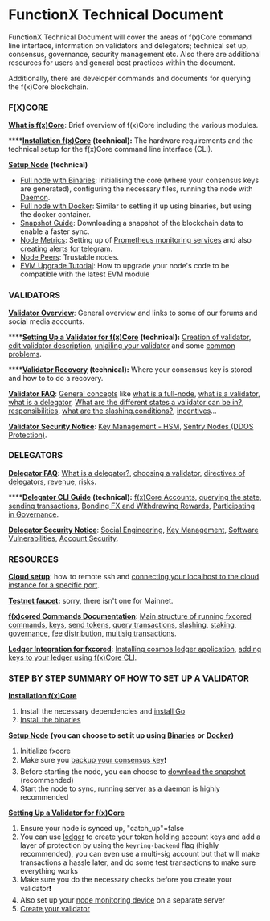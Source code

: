 # FunctionX Technical Document

FunctionX Technical Document will cover the areas of f(x)Core command line interface, information on validators and delegators; technical set up, consensus, governance, security management etc. Also there are additional resources for users and general best practices within the document.

Additionally, there are developer commands and documents for querying the f(x)Core blockchain.

### F(X)CORE

[**What is f(x)Core**](f-x-core/what-is-f-x-core.md): Brief overview of f(x)Core including the various modules.

****[**Installation f(x)Core**](f-x-core/installation.md) **(technical):** The hardware requirements and the technical setup for the f(x)Core command line interface (CLI).

[**Setup Node**](f-x-core/setup-node/) **(technical)**

* [Full node with Binaries](f-x-core/setup-node/full-node-with-binaries.md): Initialising the core (where your consensus keys are generated), configuring the necessary files, running the node with [Daemon](f-x-core/setup-node/full-node-with-binaries.md#running-server-as-a-daemon).
* [Full node with Docker](f-x-core/setup-node/full-node-with-docker.md): Similar to setting it up using binaries, but using the docker container.
* [Snapshot Guide](f-x-core/setup-node/use-snapshot.md): Downloading a snapshot of the blockchain data to enable a faster sync.
* [Node Metrics](f-x-core/setup-node/node-monitor.md): Setting up of [Prometheus monitoring services](f-x-core/setup-node/node-monitor.md#prometheus-metrics) and also [creating alerts for telegram](f-x-core/setup-node/node-monitor.md#telegram-administrator-and-bot-configuration).
* [Node Peers](f-x-core/setup-node/node-peers.md): Trustable nodes.
* [EVM Upgrade Tutorial](upgrade-instructions/upgrade-guide/evm-upgrade-tutorial.md): How to upgrade your node's code to be compatible with the latest EVM module

### VALIDATORS

[**Validator Overview**](validators/validator-overview.md): General overview and links to some of our forums and social media accounts.

****[**Setting Up a Validator for f(x)Core**](validators/validator-setup.md) **(technical):** [Creation of validator](validators/validator-setup.md#create-your-validator), [edit validator description](validators/validator-setup.md#edit-validator-description), [unjailing your validator](validators/validator-setup.md#edit-validator-description) and some [common problems](validators/validator-setup.md#common-problems).

****[**Validator Recovery**](validators/validator-recovery.md) **(technical):** Where your consensus key is stored and how to to do a recovery.

[**Validator FAQ**](validators/validator-faq.md): [General concepts](validators/validator-faq.md#general-concepts) like [what is a full-node](validators/validator-faq.md#what-is-a-validator), [what is a validator](validators/validator-faq.md#what-is-a-validator), [what is a delegator](validators/validator-faq.md#what-is-a-delegator), [What are the different states a validator can be in?](validators/validator-faq.md#what-are-the-different-states-a-validator-can-be-in), [responsibilities](validators/validator-faq.md#responsibilities), [what are the slashing.conditions?](validators/validator-faq.md#what-are-the-slashing-conditions), [incentives](validators/validator-faq.md#incentives)...

[**Validator Security Notice**](validators/validator-security-notice.md): [Key Management - HSM](validators/validator-security-notice.md#key-management-hsm), [Sentry Nodes (DDOS Protection)](validators/validator-security-notice.md#sentry-nodes-ddos-protection).

### DELEGATORS

[**Delegator FAQ**](delegators/delegators-faq.md): [What is a delegator?](delegators/delegators-faq.md#what-is-a-delegator), [choosing a validator](delegators/delegators-faq.md#choosing-a-validator), [directives of delegators](delegators/delegators-faq.md#directives-of-delegators), [revenue](delegators/delegators-faq.md#revenue), [risks](delegators/delegators-faq.md#risks).

****[**Delegator CLI Guide**](delegators/delegator-cli-guide.md) **(technical):** [f(x)Core Accounts](delegators/delegator-cli-guide.md#f-x-core-accounts), [querying the state](delegators/delegator-cli-guide.md#querying-the-state), [sending transactions](delegators/delegator-cli-guide.md#sending-transactions), [Bonding FX and Withdrawing Rewards](delegators/delegator-cli-guide.md#bonding-fx-and-withdrawing-rewards), [Participating in Governance](delegators/delegator-cli-guide.md#participating-in-governance).

[**Delegator Security Notice**](delegators/delegator-security-notice.md): [Social Engineering](delegators/delegator-security-notice.md#social-engineering), [Key Management](delegators/delegator-security-notice.md#key-management), [Software Vulnerabilities](delegators/delegator-security-notice.md#software-vulnerabilities), [Account Security](delegators/delegator-security-notice.md#account-security).

### RESOURCES

[**Cloud setup**](f-x-core-tutorials/cloud-setup.md): how to remote ssh and [connecting your localhost to the cloud instance for a specific port](f-x-core-tutorials/cloud-setup.md#connecting-your-localhost-to-the-cloud-instance-for-a-specific-port).

[**Testnet faucet**](f-x-core-tutorials/fxtestnetfaucet.md)**:** sorry, there isn't one for Mainnet.

[**f(x)cored Commands Documentation**](f-x-core-tutorials/f-x-cored-commands-documentation.md): [Main structure of running fxcored commands](f-x-core-tutorials/f-x-cored-commands-documentation.md#main-structure-of-running-fxcored-commands), [keys](f-x-core-tutorials/f-x-cored-commands-documentation.md#keys), [send tokens](f-x-core-tutorials/f-x-cored-commands-documentation.md#send-tokens), [query transactions](f-x-core-tutorials/f-x-cored-commands-documentation.md#query-transactions), [slashing](f-x-core-tutorials/f-x-cored-commands-documentation.md#slashing), [staking](f-x-core-tutorials/f-x-cored-commands-documentation.md#staking), [governance](f-x-core-tutorials/f-x-cored-commands-documentation.md#governance), [fee distribution](f-x-core-tutorials/f-x-cored-commands-documentation.md#fee-distribution), [multisig transactions](f-x-core-tutorials/f-x-cored-commands-documentation.md#multisig-transactions).

[**Ledger Integration for fxcored**](f-x-core-tutorials/ledger-integration-for-fxcored.md): [Installing cosmos ledger application](f-x-core-tutorials/ledger-integration-for-fxcored.md#install-the-cosmos-ledger-application), [adding keys to your ledger using f(x)Core CLI](f-x-core-tutorials/ledger-integration-for-fxcored.md#f-x-core-cli-+-ledger-nano).

### STEP BY STEP SUMMARY OF HOW TO SET UP A VALIDATOR

[**Installation f(x)Core**](f-x-core/installation.md)

1. Install the necessary dependencies and [install Go](f-x-core/installation.md#install-go)
2. [Install the binaries](f-x-core/installation.md#install-go)

[**Setup Node**](f-x-core/setup-node/) **(you can choose to set it up using** [**Binaries**](f-x-core/setup-node/full-node-with-binaries.md) **or** [**Docker**](f-x-core/setup-node/full-node-with-docker.md)**)**

1. Initialize fxcore
2. Make sure you [backup your consensus key](validators/validator-recovery.md)❗
3. Before starting the node, you can choose to [download the snapshot](f-x-core/setup-node/use-snapshot.md) (recommended)
4. Start the node to sync, [running server as a daemon](f-x-core/setup-node/full-node-with-binaries.md#running-server-as-a-daemon) is highly recommended

[**Setting Up a Validator for f(x)Core**](validators/validator-setup.md)

1. Ensure your node is synced up, "catch\_up"=false
2. You can use [ledger](f-x-core-tutorials/ledger-integration-for-fxcored.md) to create your token holding account keys and add a layer of protection by using the `keyring-backend` flag (highly recommended), you can even use a multi-sig account but that will make transactions a hassle later, and do some test transactions to make sure everything works
3. Make sure you do the necessary checks before you create your validator❗
4. Also set up your [node monitoring device](f-x-core/setup-node/node-monitor.md) on a separate server
5. [Create your validator](validators/validator-setup.md#create-your-validator)
